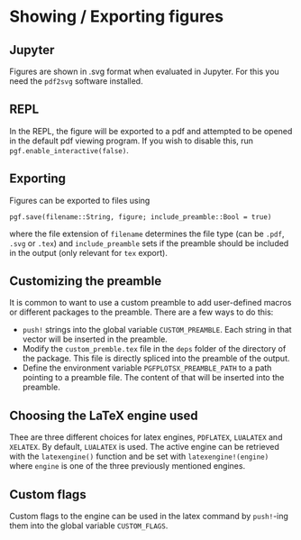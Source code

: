 #  Showing / Exporting figures

## Jupyter

Figures are shown in .svg format when evaluated in Jupyter. For this you need the `pdf2svg` software installed.

## REPL

In the REPL, the figure will be exported to a pdf and attempted to be opened in the default pdf viewing program.
If you wish to disable this, run `pgf.enable_interactive(false)`.

## Exporting

Figures can be exported to files using

```jlcon
pgf.save(filename::String, figure; include_preamble::Bool = true)
```

where the file extension of `filename` determines the file type (can be `.pdf`, `.svg` or `.tex`) and `include_preamble`
sets if the preamble should be included in the output (only relevant for `tex` export).

## Customizing the preamble

It is common to want to use a custom preamble to add user-defined macros or different packages to the preamble. There are a few ways to do this:

* `push!` strings into the global variable `CUSTOM_PREAMBLE`. Each string in that vector will be inserted in the preamble.
* Modify the `custom_premble.tex` file in the `deps` folder of the directory of the package. This file is directly spliced into the preamble of the output.
* Define the environment variable `PGFPLOTSX_PREAMBLE_PATH` to a path pointing to a preamble file. The content of that will be inserted into the preamble.

## Choosing the LaTeX engine used

Thee are three different choices for latex engines, `PDFLATEX`, `LUALATEX` and `XELATEX`.
By default, `LUALATEX` is used. The active engine can be retrieved with the `latexengine()` function and be set with `latexengine!(engine)` where `engine` is one of the three previously mentioned engines.

## Custom flags

Custom flags to the engine can be used in the latex command by `push!`-ing them into the global variable `CUSTOM_FLAGS`.
